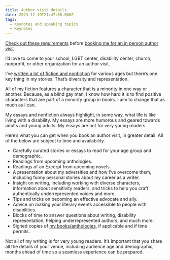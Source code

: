 ```yaml
---
title: Author visit details.
date: 2023-12-19T21:47:08.000Z
tags:
  - Keynotes and speaking topics
  - Keynotes
---
```


[Check out these requirements](https://robertkingett.com/requirements/) before [booking me for an in person author visit](https://robertkingett.com/invite-me/).

I’d love to come to your school, LGBT center, disability center, church, nonprofit, or other organization for an author visit.

I’ve [written a lot of fiction and nonfiction](https://robertkingett.com/writings/) for various ages but there’s one key thing in my stories. That’s diversity and representation.

All of my fiction features a character that is a minority in one way or another. Because, as a blind gay man, I know how hard it is to find positive characters that are part of a minority group in books. I aim to change that as much as I can.

My essays and nonfiction always highlight, in some way, what life is like living with a disability. My essays are more humorous and geared towards adults and young adults. My essays are not for very young readers.

Here’s what you can get when you book an author visit, in greater detail. All of the below are subject to time and availability.

- Carefully curated stories or essays to read for your age group and demographic.
- Readings from upcoming anthologies.
- Readings of an Excerpt from upcoming novels.
- A presentation about my adversities and how I’ve overcome them, including funny personal stories about my career as a writer.
- Insight on writing, including working with diverse characters, information about sensitivity readers, and tricks to help you craft authentically underrepresented voices and more.
- Tips and tricks on becoming an effective advocate and ally.
- Advice on making your literary events accessible to people with disabilities.
- Blocks of time to answer questions about writing, disability representation, helping underrepresented authors, and much more.
- Signed copies of [my books/anthologies](/books), if applicable and if time permits.

Not all of my writing is for very young readers. It’s important that you share all the details of your venue, including audience age and demographic, months ahead of time so a seamless experience can be prepared.
